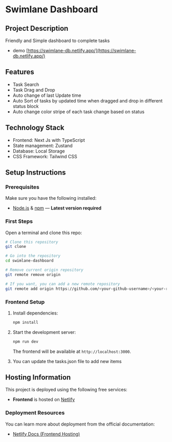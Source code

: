 # Swimlane Dashboard

## Project Description

Friendly and Simple dashboard to complete tasks
-  demo [https://swimlane-db.netlify.app/](https://swimlane-db.netlify.app/)


## Features

- Task Search
- Task Drag and Drop
- Auto change of last Update time
- Auto Sort of tasks by updated time when dragged and drop in different status block
- Auto change color stripe of each task change based on status


## Technology Stack
- Frontend: Next Js with TypeScript
- State management: Zustand
- Database: Local Storage 
- CSS Framework: Tailwind CSS


## Setup Instructions

### Prerequisites

Make sure you have the following installed:


- [Node.js](https://nodejs.org/) & [npm](https://www.npmjs.com/) — **Latest version required**



### First Steps

Open a terminal and clone this repo:

```bash
# Clone this repository
git clone 

# Go into the repository
cd swimlane-dashboard

# Remove current origin repository
git remote remove origin

# If you want, you can add a new remote repository
git remote add origin https://github.com/<your-github-username>/<your-repo-name>.git
```


### Frontend Setup


1. Install dependencies:

   ```bash
   npm install
   ```

2. Start the development server:

   ```bash
   npm run dev
   ```

   The frontend will be available at `http://localhost:3000`.

3. You can update the tasks.json file to add new items  



## Hosting Information

This project is deployed using the following free services:

- **Frontend** is hosted on [Netlify](https://www.netlify.com/)


###  Deployment Resources

You can learn more about deployment from the official documentation:

- [Netlify Docs (Frontend Hosting)](https://docs.netlify.com/)


